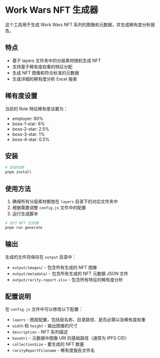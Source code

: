 # Work Wars NFT 生成器

这个工具用于生成 Work Wars NFT 系列的图像和元数据，并生成稀有度分析报告。

## 特点

- 基于 layers 文件夹中的分层素材随机生成 NFT
- 支持基于稀有度权重的特征分配
- 生成 NFT 图像和符合标准的元数据
- 生成详细的稀有度分析 Excel 报表

## 稀有度设置

当前的 Role 特征稀有度设置为：
- employer: 90%
- boss-1-star: 6%
- boss-2-star: 2.5%
- boss-3-star: 1%
- boss-4-star: 0.5%

## 安装

```bash
# 安装依赖
pnpm install
```

## 使用方法

1. 确保所有分层素材都放在 `layers` 目录下的对应文件夹中
2. 根据需要调整 `config.js` 文件中的配置
3. 运行生成脚本

```bash
# 运行 NFT 生成器
pnpm run generate
```

## 输出

生成的文件将保存在 `output` 目录中：
- `output/images/` - 包含所有生成的 NFT 图像
- `output/metadata/` - 包含所有生成的 NFT 元数据 JSON 文件
- `output/rarity-report.xlsx` - 包含所有特征的稀有度分析

## 配置说明

在 `config.js` 文件中可以修改以下配置：

- `layers` - 图层配置，包括层名称、目录路径、是否必需以及稀有度权重
- `width` 和 `height` - 输出图像的尺寸
- `description` - NFT 系列描述
- `baseUri` - 元数据中图像 URI 的基础路径（通常为 IPFS CID）
- `collectionSize` - 要生成的 NFT 数量
- `rarityReportFilename` - 稀有度报告文件名 